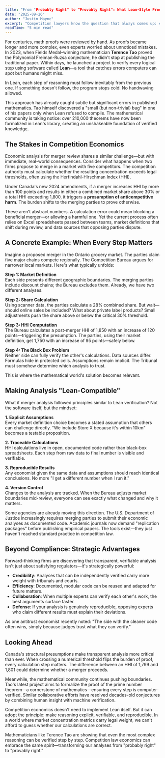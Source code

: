 ```yaml
---
title: "From "Probably Right" to "Provably Right": What Lean-Style Proofs Mean for Competition Law"
date: "2025-09-26"
author: "Justin Mayne"
excerpt: "Competition lawyers know the question that always comes up: can this analysis hold up under scrutiny? Leading mathematicians have been asking themselves the same thing—and changing how they work in response."
readTime: "5 min read"
---
```


For centuries, math proofs were reviewed by hand. As proofs became longer and more complex, even experts worried about unnoticed mistakes. In 2023, when Fields Medal–winning mathematician **Terence Tao** proved the Polynomial Freiman-Ruzsa conjecture, he didn't stop at publishing the traditional paper. Within days, he launched a project to verify every logical step using software called **Lean**—a tool that catches errors computers can spot but humans might miss.

In Lean, each step of reasoning must follow inevitably from the previous one. If something doesn't follow, the program stops cold. No handwaving allowed.

This approach has already caught subtle but significant errors in published mathematics. Tao himself discovered a "small (but non-trivial) bug" in one of his papers only when Lean refused to compile. The mathematical community is taking notice: over 210,000 theorems have now been formalized in Lean's library, creating an unshakeable foundation of verified knowledge.

## The Stakes in Competition Economics

Economic analysis for merger review shares a similar challenge—but with immediate, real-world consequences. Consider what happens when two firms propose to merge in a market with five competitors. The competition authority must calculate whether the resulting concentration exceeds legal thresholds, often using the Herfindahl-Hirschman Index (HHI).

Under Canada's new 2024 amendments, if a merger increases HHI by more than 100 points and results in either a combined market share above 30% or a total HHI exceeding 1,800, it triggers a **presumption of anticompetitive harm**. The burden shifts to the merging parties to prove otherwise.

These aren't abstract numbers. A calculation error could mean blocking a beneficial merger—or allowing a harmful one. Yet the current process often relies on Excel spreadsheets passed between teams, market definitions that shift during review, and data sources that opposing parties dispute.

## A Concrete Example: When Every Step Matters

Imagine a proposed merger in the Ontario grocery market. The parties claim five major chains compete regionally. The Competition Bureau argues for narrower local markets. Here's what typically unfolds:

**Step 1: Market Definition**  
Each side presents different geographic boundaries. The merging parties include discount chains; the Bureau excludes them. Already, we have two different analyses.

**Step 2: Share Calculation**  
Using scanner data, the parties calculate a 28% combined share. But wait—should online sales be included? What about private label products? Small adjustments push the share above or below the critical 30% threshold.

**Step 3: HHI Computation**  
The Bureau calculates a post-merger HHI of 1,850 with an increase of 120 points—triggering the presumption. The parties, using their market definition, get 1,750 with an increase of 95 points—safely below.

**Step 4: The Black Box Problem**  
Neither side can fully verify the other's calculations. Data sources differ. Formulas hide in protected cells. Assumptions remain implicit. The Tribunal must somehow determine which analysis to trust.

This is where the mathematical world's solution becomes relevant.

## Making Analysis "Lean-Compatible"

What if merger analysis followed principles similar to Lean verification? Not the software itself, but the mindset:

**1. Explicit Assumptions**  
Every market definition choice becomes a stated assumption that others can challenge directly. "We include Store X because it's within 10km" becomes a testable proposition.

**2. Traceable Calculations**  
HHI calculations live in open, documented code rather than black-box spreadsheets. Each step from raw data to final number is visible and verifiable.

**3. Reproducible Results**  
Any economist given the same data and assumptions should reach identical conclusions. No more "I get a different number when I run it."

**4. Version Control**  
Changes to the analysis are tracked. When the Bureau adjusts market boundaries mid-review, everyone can see exactly what changed and why it matters.

Some agencies are already moving this direction. The U.S. Department of Justice increasingly requires merging parties to submit their economic analyses as documented code. Academic journals now demand "replication packages" before publishing empirical papers. The tools exist—they just haven't reached standard practice in competition law.

## Beyond Compliance: Strategic Advantages

Forward-thinking firms are discovering that transparent, verifiable analysis isn't just about satisfying regulators—it's strategically powerful:

- **Credibility**: Analyses that can be independently verified carry more weight with tribunals and courts.
- **Efficiency**: Documented, modular code can be reused and adapted for future matters.
- **Collaboration**: When multiple experts can verify each other's work, the best arguments surface faster.
- **Defense**: If your analysis is genuinely reproducible, opposing experts who claim different results must explain their deviations.

As one antitrust economist recently noted: "The side with the cleaner code often wins, simply because judges trust what they can verify."

## Looking Ahead

Canada's structural presumptions make transparent analysis more critical than ever. When crossing a numerical threshold flips the burden of proof, every calculation step matters. The difference between an HHI of 1,799 and 1,801 could determine whether a merger proceeds.

Meanwhile, the mathematical community continues pushing boundaries. Tao's latest project aims to formalize the proof of the prime number theorem—a cornerstone of mathematics—ensuring every step is computer-verified. Similar collaborative efforts have resolved decades-old conjectures by combining human insight with machine verification.

Competition economics doesn't need to implement Lean itself. But it can adopt the principle: make reasoning explicit, verifiable, and reproducible. In a world where market concentration metrics carry legal weight, we can't afford to guess whether our calculations are correct.

Mathematicians like Terence Tao are showing that even the most complex reasoning can be verified step by step. Competition law economics can embrace the same spirit—transforming our analyses from "probably right" to "provably right."
